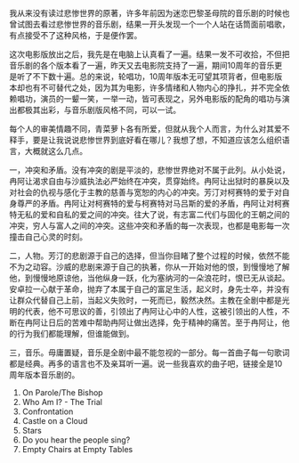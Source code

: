 我从来没有读过悲惨世界的原著，许多年前因为迷恋巴黎圣母院的音乐剧的时候也曾试图去看过悲惨世界的音乐剧，结果一开头发现一个一个人站在话筒面前唱歌，有点接受不了这种风格，于是便作罢。

这次电影版放出之后，我先是在电脑上认真看了一遍。结果一发不可收拾，不但把音乐剧的各个版本看了一遍，昨天又去电影院支持了一遍，期间10周年的音乐更是听了不下数十遍。总的来说，轮唱功，10周年版本无可望其项背者，但电影版本却也有不可替代之处，因为其为电影，许多情绪和人物内心的挣扎，并不完全依赖唱功，演员的一颦一笑，一举一动，皆可表现之，另外电影版的配角的唱功与演出都极其出彩，与音乐剧版风格不同，可以一试。

每个人的审美情趣不同，青菜萝卜各有所爱，但就从我个人而言，为什么对其爱不释手，要是让我说说悲惨世界到底好看在哪儿？我想了想，不知道应该怎么组织语言，大概就这么几点。

一，冲突和矛盾。没有冲突的剧是平淡的，悲惨世界绝对不属于此列。从小处说，冉阿让渴求自由与沙威执法必严始终在冲突，贯穿始终。冉阿让出狱时的暴戾以及对社会的仇视与感化于主教的慈善与宽恕的内心的冲突。芳汀对柯赛特的爱于对自身尊严的矛盾。冉阿让对柯赛特的爱与柯赛特对马吕斯的爱的矛盾，冉阿让对柯赛特无私的爱和自私的爱之间的冲突。往大了说，有志富二代们与固化的王朝之间的冲突，穷人与富人之间的冲突。这些冲突和矛盾的每一次表现，也都是电影每一次撞击自己心灵的时刻。

二，人物。芳汀的悲剧源于自己的选择，但当你目睹了整个过程的时候，依然不能不为之动容。沙威的悲剧来源于自己的执著，你从一开始对他的恨，到慢慢地了解他，到慢慢地原谅他，当他纵身一跃，化为塞纳河的一朵浪花时，恨已无从谈起。安卓拉一心献于革命，抛弃了本属于自己的富足生活，起义时，身先士卒，并没有让群众代替自己上前，当起义失败时，一死而已，毅然决然。主教在全剧中都是光明的代表，他不可思议的善，引领出了冉阿让心中的人性，这被引领出的人性，不断在冉阿让日后的苦难中帮助冉阿让做出选择，免于精神的痛苦。至于冉阿让，他的行为我们都能理解，但谁能做到。

三，音乐。毋庸置疑，音乐是全剧中最不能忽视的一部分。每一首曲子每一句歌词都是经典。再多的语言也不及亲耳听一遍。说一些我喜欢的曲子吧，链接全是10周年版本音乐剧的。

1. On Parole/The Bishop
2. Who Am I? - The Trial
3. Confrontation
4. Castle on a Cloud
5. Stars
6. Do you hear the people sing?
7. Empty Chairs at Empty Tables